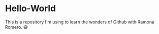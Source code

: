 # Hello-World

This is a repository I'm using to learn the wonders of Github with Ramona Romero.
:smiley:
